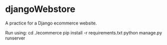 # djangoWebstore
A practice for a Django ecommerce website.


Run using:
cd ./ecommerce
pip install -r requirements.txt
python manage.py runserver